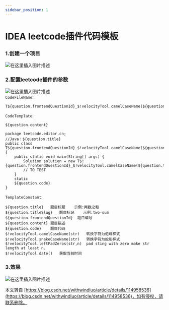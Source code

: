 ```yaml
---
sidebar_position: 1
---
```


# IDEA leetcode插件代码模板

 

### [](https://blog.csdn.net/withwindluo/article/details/114958536)1.创建一个项目

![在这里插入图片描述](https://img-blog.csdnimg.cn/20210318003954431.png?x-oss-process=image/watermark,type_ZmFuZ3poZW5naGVpdGk,shadow_10,text_aHR0cHM6Ly9ibG9nLmNzZG4ubmV0L3dpdGh3aW5kbHVv,size_16,color_FFFFFF,t_70#pic_center)

### [](https://blog.csdn.net/withwindluo/article/details/114958536)2.配置leetcode插件的参数

![在这里插入图片描述](https://img-blog.csdnimg.cn/20210318004236177.png?x-oss-process=image/watermark,type_ZmFuZ3poZW5naGVpdGk,shadow_10,text_aHR0cHM6Ly9ibG9nLmNzZG4ubmV0L3dpdGh3aW5kbHVv,size_16,color_FFFFFF,t_70)  
`CodeFileName`:

```
T${question.frontendQuestionId}_$!velocityTool.camelCaseName(${question.titleSlug})

```

`CodeTemplate`:

```
${question.content}

package leetcode.editor.cn;
//Java：${question.title}
public class T${question.frontendQuestionId}_$!velocityTool.camelCaseName(${question.titleSlug}){
    public static void main(String[] args) {
        Solution solution = new T$!{question.frontendQuestionId}_$!velocityTool.camelCaseName(${question.titleSlug}).Solution();
        // TO TEST
    }
	static
    ${question.code}
}

```

`TemplateConstant`:

```
${question.title}	题目标题	示例:两数之和
${question.titleSlug}	题目标记	示例:two-sum
${question.frontendQuestionId}	题目编号
${question.content}	题目描述
${question.code}	题目代码
$!velocityTool.camelCaseName(str)	转换字符为驼峰样式
$!velocityTool.snakeCaseName(str)	转换字符为蛇形样式
$!velocityTool.leftPadZeros(str,n)	pad sting with zero make str length at least n.
$!velocityTool.date()	获取当前时间

```

### [](https://blog.csdn.net/withwindluo/article/details/114958536)3.效果

![在这里插入图片描述](https://img-blog.csdnimg.cn/20210318004605456.png?x-oss-process=image/watermark,type_ZmFuZ3poZW5naGVpdGk,shadow_10,text_aHR0cHM6Ly9ibG9nLmNzZG4ubmV0L3dpdGh3aW5kbHVv,size_16,color_FFFFFF,t_70)

 

  

本文转自 [https://blog.csdn.net/withwindluo/article/details/114958536](https://blog.csdn.net/withwindluo/article/details/114958536)，如有侵权，请联系删除。